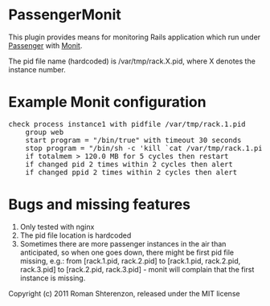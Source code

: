 PassengerMonit
==============

This plugin provides means for monitoring Rails application which run under [Passenger][1]
with [Monit][2].

The pid file name (hardcoded) is /var/tmp/rack.X.pid, where X denotes
the instance number.

[1]: http://www.modrails.com/ "Phusion Passenger"
[2]: http://mmonit.com/monit/ "Monit"


Example Monit configuration
===========================

<pre>
check process instance1 with pidfile /var/tmp/rack.1.pid
    group web
    start program = "/bin/true" with timeout 30 seconds
    stop program = "/bin/sh -c 'kill `cat /var/tmp/rack.1.pid`'"
    if totalmem > 120.0 MB for 5 cycles then restart
    if changed pid 2 times within 2 cycles then alert
    if changed ppid 2 times within 2 cycles then alert
</pre>

Bugs and missing features
=========================

1. Only tested with nginx
2. The pid file location is hardcoded
3. Sometimes there are more passenger instances in the air than anticipated,
so when one goes down, there might be first pid file missing, e.g.:
from [rack.1.pid, rack.2.pid] to [rack.1.pid, rack.2.pid, rack.3.pid] to
[rack.2.pid, rack.3.pid] - monit will complain that the first instance is missing.

Copyright (c) 2011 Roman Shterenzon, released under the MIT license
